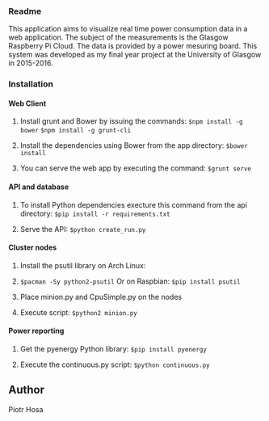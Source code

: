 ### Readme

This application aims to visualize real time power consumption data in a web application. The subject of the measurements is the Glasgow Raspberry Pi Cloud. The data is provided by a power mesuring board. This system was developed as my final year project at the University of Glasgow in 2015-2016.

### Installation

#### Web Client
1. Install grunt and Bower by issuing the commands:
`$npm install -g bower`
`$npm install -g grunt-cli`

2. Install the dependencies using Bower from the app directory:
`$bower install`

3. You can serve the web app by executing the command:
`$grunt serve`

#### API and database
1. To install Python dependencies execture this command from the api directory:
`$pip install -r requirements.txt`

2. Serve the API:
`$python create_run.py`

#### Cluster nodes
1. Install the psutil library on Arch Linux:
2. `$pacman -Sy python2-psutil` Or on Raspbian: `$pip install psutil`

2. Place minion.py and CpuSimple.py on the nodes
3. Execute script:
`$python2 minion.py`

#### Power reporting
1. Get the pyenergy Python library:
`$pip install pyenergy`

2. Execute the continuous.py script:
`$python continuous.py`

## Author
Piotr Hosa
